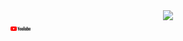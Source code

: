 <div id="header" align="center">
  <img src="https://media.giphy.com/media/M9gbBd9nbDrOTu1Mqx/giphy.gif" width="100"/>
</div>
<div>
<img src='/assets/yt_logo_rgb_light.png' alt=''width="32"/>
</div>
